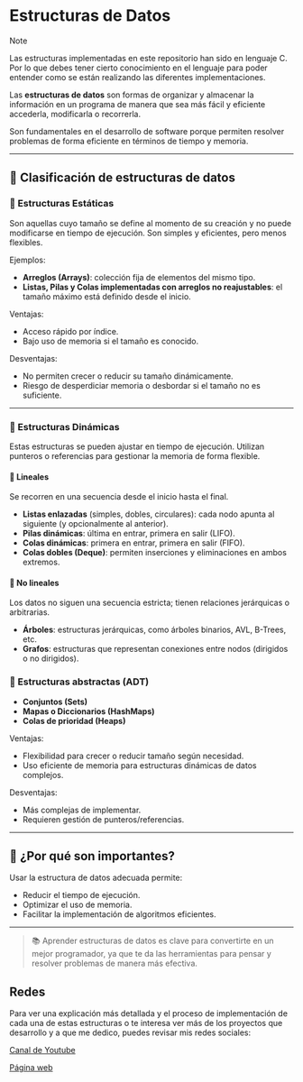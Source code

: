 # Estructuras de Datos

> [!Note]
> Las estructuras implementadas en este repositorio han sido en lenguaje C. Por lo que debes tener cierto conocimiento en el lenguaje para poder entender como se están realizando las diferentes implementaciones. 

Las **estructuras de datos** son formas de organizar y almacenar la información en un programa de manera que sea más fácil y eficiente accederla, modificarla o recorrerla.

Son fundamentales en el desarrollo de software porque permiten resolver problemas de forma eficiente en términos de tiempo y memoria.

---

## 🔧 Clasificación de estructuras de datos

### 📌 Estructuras Estáticas
Son aquellas cuyo tamaño se define al momento de su creación y no puede modificarse en tiempo de ejecución. Son simples y eficientes, pero menos flexibles.

Ejemplos:
- **Arreglos (Arrays)**: colección fija de elementos del mismo tipo.
- **Listas, Pilas y Colas implementadas con arreglos no reajustables**: el tamaño máximo está definido desde el inicio.

Ventajas:
- Acceso rápido por índice.
- Bajo uso de memoria si el tamaño es conocido.

Desventajas:
- No permiten crecer o reducir su tamaño dinámicamente.
- Riesgo de desperdiciar memoria o desbordar si el tamaño no es suficiente.

---

### 🔁 Estructuras Dinámicas
Estas estructuras se pueden ajustar en tiempo de ejecución. Utilizan punteros o referencias para gestionar la memoria de forma flexible.

#### 🔹 Lineales
Se recorren en una secuencia desde el inicio hasta el final.

- **Listas enlazadas** (simples, dobles, circulares): cada nodo apunta al siguiente (y opcionalmente al anterior).
- **Pilas dinámicas**: última en entrar, primera en salir (LIFO).
- **Colas dinámicas**: primera en entrar, primera en salir (FIFO).
- **Colas dobles (Deque)**: permiten inserciones y eliminaciones en ambos extremos.

#### 🔹 No lineales
Los datos no siguen una secuencia estricta; tienen relaciones jerárquicas o arbitrarias.

- **Árboles**: estructuras jerárquicas, como árboles binarios, AVL, B-Trees, etc.
- **Grafos**: estructuras que representan conexiones entre nodos (dirigidos o no dirigidos).

### 🔹 Estructuras abstractas (ADT)
- **Conjuntos (Sets)**
- **Mapas o Diccionarios (HashMaps)**
- **Colas de prioridad (Heaps)**

Ventajas:
- Flexibilidad para crecer o reducir tamaño según necesidad.
- Uso eficiente de memoria para estructuras dinámicas de datos complejos.

Desventajas:
- Más complejas de implementar.
- Requieren gestión de punteros/referencias.

---

## 🧠 ¿Por qué son importantes?

Usar la estructura de datos adecuada permite:
- Reducir el tiempo de ejecución.
- Optimizar el uso de memoria.
- Facilitar la implementación de algoritmos eficientes.

---

> 📚 Aprender estructuras de datos es clave para convertirte en un mejor programador, ya que te da las herramientas para pensar y resolver problemas de manera más efectiva.

## Redes
Para ver una explicación más detallada y el proceso de implementación de cada una de estas estructuras o te interesa ver más de los proyectos que desarrollo y a que me dedico, puedes revisar mis redes sociales:

[Canal de Youtube](https://www.youtube.com/@bpp_mx)

[Página web](https://www.brayantellez.com)